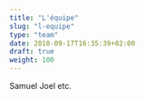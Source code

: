 ```yaml
---
title: "L'équipe"
slug: "l-equipe"
type: "team"
date: 2018-09-17T16:35:39+02:00
draft: true
weight: 100
---
```


Samuel
Joel
etc.